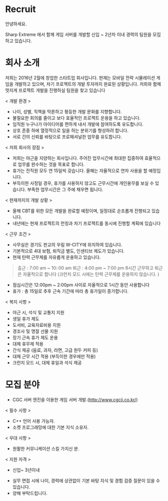 # Recruit


안녕하세요. 

Sharp Extreme 에서 함께 게임 서버를 개발할 신입 ~ 2년차 이내 경력의 팀원을 모집하고 있습니다. 


# 회사 소개 

저희는 2016년 2월에 창업한 스타트업 회사입니다. 
현재는 모바일 전략 시뮬레이션 게임을 개발하고 있으며, 차기 프로젝트의 개발 투자까지 완료된 상황입니다. 저희와 함께 멋지게 프로젝트 개발을 진행하실 팀원을 찾고 있습니다 


< 개발 환경 > 
  - 나이, 성별, 직책을 막론하고 평등한 개발 문화를 지향합니다. 
  - 불필요한 회의를 줄이고 보다 효율적인 프로젝트 운용을 하고 있습니다. 
  - 임직원 누구나가 아이디어를 편하게 내서 개발에 참여하도록 유도합니다. 
  - 상호 존중 하에 열정적으로 일을 하는 분위기를 형성하려 합니다. 
  - 서로 간의 신뢰를 바탕으로 프로페셔널한 업무를 유도합니다. 

< 저희 회사의 장점 > 
  - 저희는 야근을 지양하는 회사입니다. 주어진 업무시간에 최대한 집중하여 효율적으로 업무를 완수하는 것을 목표로 합니다. 
  - 휴가는 전직원 모두 연 15일씩 갖습니다. 올해는 자율적으로 연차 사용을 할 예정입니다. 
  - 부득이한 사정일 경우, 휴가를 사용하지 않고도 근무시간에 개인용무를 보실 수 있습니다. 부족한 업무시간은 그 주에 채우면 됩니다. 

< 현재까지의 개발 상황 > 
  - 올해 CBT를 위한 모든 개발을 완료할 예정이며, 일정대로 순조롭게 진행되고 있습니다. 
  - 내년에는 현재 프로젝트의 런칭과 차기 프로젝트를 동시에 진행할 계획에 있습니다 

< 근무 조건 > 
  - 사무실은 경기도 판교의 우림 W-CITY에 위치하여 있습니다. 
  - 기본적으로 4대 보험, 퇴직금 별도, 인센티브 제도가 있습니다. 
  - 현재 탄력 근무제를 자유롭게 운용하고 있습니다. 
  > 출근 : 7:00 am ~ 10::00 am
  > 퇴근 : 4:00 pm ~ 7:00 pm
  > 8시간 근무하고 퇴근은 자율적으로 합니다 (크런치 모드 시에는 탄력 근무제를 운용하지 않습니다. ) 

  - 점심시간은 12:00pm ~ 2:00pm 사이로 자율적으로 1시간 동안 사용합니다 
  - 휴가 : 총 15일로 추후 근속 기간에 따라 총 휴가일이 증가합니다. 

< 복지 사항 > 
  - 야근 시, 석식 및 교통지 지원 
  - 생일 휴가 제도 
  - 도서비, 교육자료비용 지원 
  - 경조사 및 명절 선물 지원 
  - 장기 근속 휴가 제도 운용 
  - 대체 휴무제 적용 
  - 간식 제공 (음료, 과자, 라면, 고급 원두 커피 등) 
  - 대체 근무 시간 적용 (부득이한 경우에만 적용) 
  - 크런치 모드 시, 대체 휴일과 석식 제공 

# 모집 분야 

- CGC 서버 엔진을 이용한 게임 서버 개발.(http://www.cgcii.co.kr/) 

< 필수 사항 >
  - C++ 언어 사용 가능자.
  - 소켓 프로그래밍에 대한 기본 지식 소유자.

< 우대 사항 >
  - 원활한 커뮤니케이션 스킬 가지신 분.

< 지원 자격 >
  - 신입~ 3년이내
  

* 실무 면접 시에 나이, 경력에 상관없이 기본 바탕 지식 및 경험 검증 질문이 있을 수 있습니다.
* 양해 부탁드립니다.


